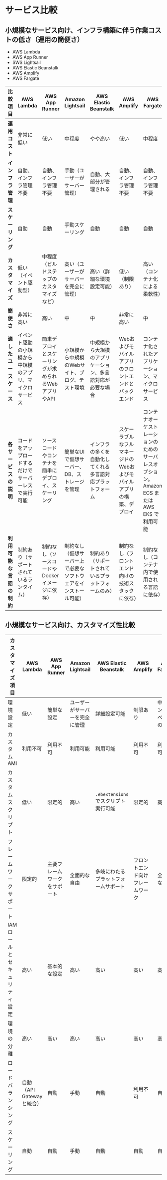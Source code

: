 # サービス比較

## 小規模なサービス向け、インフラ構築に伴う作業コストの低さ（運用の簡便さ）

- AWS Lambda
- AWS App Runner
- SWS Lightsail
- AWS Elastic Beanstalk
- AWS Amplify
- AWS Fargate

| 比較項目                 | AWS Lambda                       | AWS App Runner              | Amazon Lightsail            | AWS Elastic Beanstalk       | AWS Amplify                 | AWS Fargate                 |
|--------------------------|----------------------------------|-----------------------------|-----------------------------|-----------------------------|-----------------------------|-----------------------------|
| **運用コスト**           | 非常に低い                       | 低い                        | 中程度                      | やや高い                     | 低い                        | 中程度                      |
| **インフラ管理**         | 自動、インフラ管理不要           | 自動、インフラ管理不要      | 手動（ユーザーがサーバー管理） | 自動、大部分が管理される    | 自動、インフラ管理不要      | 自動、インフラ管理不要      |
| **スケーリング**         | 自動                             | 自動                        | 手動スケーリング            | 自動                         | 自動                        | 自動                        |
| **カスタマイズ**         | 低い（イベント駆動型）           | 中程度（ビルドステップのカスタマイズなど） | 高い（ユーザーがサーバーを完全に管理） | 高い（詳細な環境設定可能） | 低い（制限あり）            | 高い（コンテナ化による柔軟性） |
| **簡便さ**               | 非常に高い                       | 高い                        | 中                          | 中                           | 非常に高い                  | 中                          |
| **適したユースケース**   | イベント駆動の小規模から中規模のアプリ、マイクロサービス | 簡単デプロイとスケーリングが求められるWebアプリやAPI | 小規模から中規模のWebサイト、ブログ、テスト環境 | 中規模から大規模のアプリケーション、多言語対応が必要な場合 | Webおよびモバイルアプリのフロントエンドとバックエンド | コンテナ化されたアプリケーション、マイクロサービス |
| **各サービスの説明**     | コードをアップロードするだけでサーバーレスで実行可能 | ソースコードやコンテナを簡単にデプロイ、スケーリング | 簡単なUIで仮想サーバー、DB、ストレージを管理 | インフラの多くを自動化してくれる多言語対応プラットフォーム | スケーラブルなフルマネージドのWebおよびモバイルアプリの構築、デプロイ | コンテナオーケストレーションのためのサーバレスオプション。Amazon ECS または AWS EKS で利用可能 |
| **利用可能な言語の制約** | 制約あり（サポートされているランタイム） | 制約なし（ソースコードやDockerイメージに依存） | 制約なし（仮想サーバー上で必要なソフトウェアをインストール可能） | 制約あり（サポートされているプラットフォームのみ） | 制約なし（フロントエンド向けの技術スタックに依存） | 制約なし（コンテナ内で使用される言語に依存） |

## 小規模なサービス向け、カスタマイズ性比較

| カスタマイズ項目           | AWS Lambda   | AWS App Runner                  | Amazon Lightsail            | AWS Elastic Beanstalk              | AWS Amplify                        | AWS Fargate                 |
|----------------------------|--------------|---------------------------------|-----------------------------|------------------------------------|------------------------------------|-----------------------------|
| 環境設定                   | 低い         | 簡単な設定                      | ユーザーがサーバーを完全に管理 | 詳細設定可能                         | 制限あり                             | 中（コンテナベースの設定） |
| カスタムAMI                | 利用不可     | 利用不可                        | 利用可能                     | 利用可能                              | 利用不可                             | 利用不可                   |
| カスタムスクリプト          | 低い         | 限定的                          | 高い                         | `.ebextensions`でスクリプト実行可能 | 限定的                              | 高い                         |
| フレームワークサポート      | 限定的       | 主要フレームワークをサポート    | 全面的な自由                 | 多岐にわたるプラットフォームサポート | フロントエンド向けフレームワーク   | 全面的な自由         |
| IAMロールとセキュリティ設定| 高い         | 基本的な設定                    | 高い                         | 高い                                | 高い                                | 高い                         |
| 環境の分離                 | 高い         | 高い                            | 高い                         | 高い                                | 高い                                | 高い                         |
| ロードバランシング         | 自動（API Gatewayと統合） | 自動                           | 手動                         | 自動                                | 利用不可                           | 自動                         |
| スケーリング               | 自動         | 自動                            | 手動                         | 自動                                | 自動                                | 自動                         |
